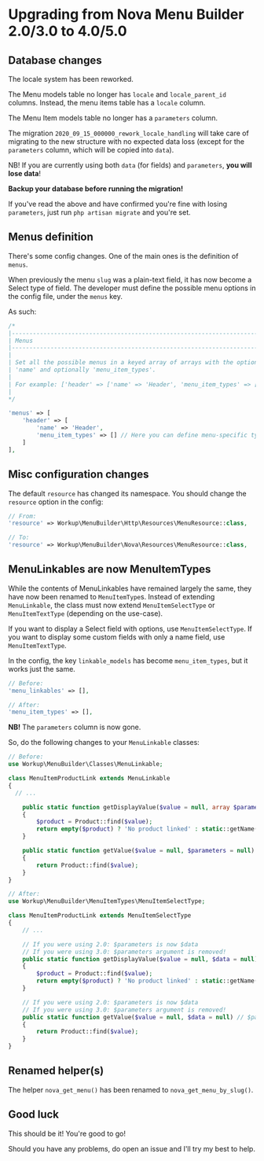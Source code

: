 # Upgrading from Nova Menu Builder 2.0/3.0 to 4.0/5.0

## Database changes

The locale system has been reworked.

The Menu models table no longer has `locale` and `locale_parent_id` columns. Instead, the menu items table has a `locale` column.

The Menu Item models table no longer has a `parameters` column.

The migration `2020_09_15_000000_rework_locale_handling` will take care of migrating to the new structure with no expected data loss (except for the `parameters` column, which will be copied into `data`).

NB! If you are currently using both `data` (for fields) and `parameters`, **you will lose data**!

**Backup your database before running the migration!**

If you've read the above and have confirmed you're fine with losing `parameters`, just run `php artisan migrate` and you're set.

## Menus definition

There's some config changes. One of the main ones is the definition of `menus`.

When previously the menu `slug` was a plain-text field, it has now become a Select type of field. The developer must define the possible menu options in the config file, under the `menus` key.

As such:

```php
/*
|--------------------------------------------------------------------------
| Menus
|--------------------------------------------------------------------------
|
| Set all the possible menus in a keyed array of arrays with the options
| 'name' and optionally 'menu_item_types'.
|
| For example: ['header' => ['name' => 'Header', 'menu_item_types' => []]]
|
*/

'menus' => [
    'header' => [
        'name' => 'Header',
        'menu_item_types' => [] // Here you can define menu-specific types
    ]
],
```

## Misc configuration changes

The default `resource` has changed its namespace. You should change the `resource` option in the config:

```php
// From:
'resource' => Workup\MenuBuilder\Http\Resources\MenuResource::class,

// To:
'resource' => Workup\MenuBuilder\Nova\Resources\MenuResource::class,
```

## MenuLinkables are now MenuItemTypes

While the contents of MenuLinkables have remained largely the same, they have now been renamed to `MenuItemType`s. Instead of extending `MenuLinkable`, the class must now extend `MenuItemSelectType` or `MenuItemTextType` (depending on the use-case).

If you want to display a Select field with options, use `MenuItemSelectType`. If you want to display some custom fields with only a name field, use `MenuItemTextType`.

In the config, the key `linkable_models` has become `menu_item_types`, but it works just the same.

```php
// Before:
'menu_linkables' => [],

// After:
'menu_item_types' => [],
```

**NB!** The `parameters` column is now gone.

So, do the following changes to your `MenuLinkable` classes:

```php
// Before:
use Workup\MenuBuilder\Classes\MenuLinkable;

class MenuItemProductLink extends MenuLinkable
{
  // ...

    public static function getDisplayValue($value = null, array $parameters = null)
    {
        $product = Product::find($value);
        return empty($product) ? 'No product linked' : static::getName() . ': ' . $product->name;
    }

    public static function getValue($value = null, $parameters = null)
    {
        return Product::find($value);
    }
}

// After:
use Workup\MenuBuilder\MenuItemTypes\MenuItemSelectType;

class MenuItemProductLink extends MenuItemSelectType
{
    // ...

    // If you were using 2.0: $parameters is now $data
    // If you were using 3.0: $parameters argument is removed!
    public static function getDisplayValue($value = null, $data = null)
    {
        $product = Product::find($value);
        return empty($product) ? 'No product linked' : static::getName() . ': ' . $product->name;
    }

    // If you were using 2.0: $parameters is now $data
    // If you were using 3.0: $parameters argument is removed!
    public static function getValue($value = null, $data = null) // $parameters is now $data!
    {
        return Product::find($value);
    }
}
```

## Renamed helper(s)

The helper `nova_get_menu()` has been renamed to `nova_get_menu_by_slug()`.

## Good luck

This should be it! You're good to go!

Should you have any problems, do open an issue and I'll try my best to help.
